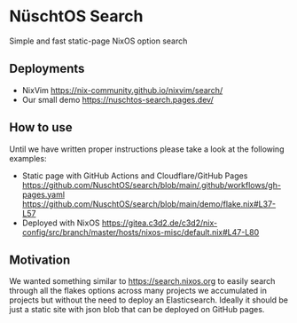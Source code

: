 # NüschtOS Search

Simple and fast static-page NixOS option search

## Deployments

- NixVim https://nix-community.github.io/nixvim/search/
- Our small demo https://nuschtos-search.pages.dev/

## How to use

Until we have written proper instructions please take a look at the following examples:
- Static page with GitHub Actions and Cloudflare/GitHub Pages https://github.com/NuschtOS/search/blob/main/.github/workflows/gh-pages.yaml https://github.com/NuschtOS/search/blob/main/demo/flake.nix#L37-L57
- Deployed with NixOS https://gitea.c3d2.de/c3d2/nix-config/src/branch/master/hosts/nixos-misc/default.nix#L47-L80

## Motivation

We wanted something similar to https://search.nixos.org to easily search through all the flakes options across many projects we accumulated in projects
but without the need to deploy an Elasticsearch. Ideally it should be just a static site with json blob that can be deployed on GitHub pages.

